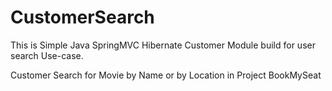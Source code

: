 # CustomerSearch

This is Simple Java SpringMVC Hibernate Customer Module build for user search Use-case.

Customer Search for Movie by Name or by Location in Project BookMySeat



